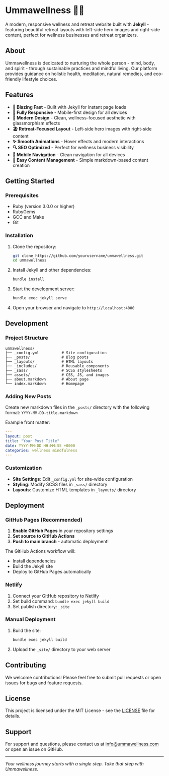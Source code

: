 # Ummawellness 🌿✨

A modern, responsive wellness and retreat website built with **Jekyll** - featuring beautiful retreat layouts with left-side hero images and right-side content, perfect for wellness businesses and retreat organizers.

## About

Ummawellness is dedicated to nurturing the whole person - mind, body, and spirit - through sustainable practices and mindful living. Our platform provides guidance on holistic health, meditation, natural remedies, and eco-friendly lifestyle choices.

## Features

- **🚀 Blazing Fast** - Built with Jekyll for instant page loads
- **📱 Fully Responsive** - Mobile-first design for all devices
- **🎨 Modern Design** - Clean, wellness-focused aesthetic with glassmorphism effects
- **🏖️ Retreat-Focused Layout** - Left-side hero images with right-side content
- **✨ Smooth Animations** - Hover effects and modern interactions
- **🔍 SEO Optimized** - Perfect for wellness business visibility
- **📱 Mobile Navigation** - Clean navigation for all devices
- **🎯 Easy Content Management** - Simple markdown-based content creation

## Getting Started

### Prerequisites

- Ruby (version 3.0.0 or higher)
- RubyGems
- GCC and Make
- Git

### Installation

1. Clone the repository:
   ```bash
   git clone https://github.com/yourusername/ummawellness.git
   cd ummawellness
   ```

2. Install Jekyll and other dependencies:
   ```bash
   bundle install
   ```

3. Start the development server:
   ```bash
   bundle exec jekyll serve
   ```

4. Open your browser and navigate to `http://localhost:4000`

## Development

### Project Structure

```
ummawellness/
├── _config.yml          # Site configuration
├── _posts/              # Blog posts
├── _layouts/            # HTML layouts
├── _includes/           # Reusable components
├── _sass/               # SCSS stylesheets
├── assets/              # CSS, JS, and images
├── about.markdown       # About page
└── index.markdown       # Homepage
```

### Adding New Posts

Create new markdown files in the `_posts/` directory with the following format:
`YYYY-MM-DD-title.markdown`

Example front matter:
```yaml
---
layout: post
title: "Your Post Title"
date: YYYY-MM-DD HH:MM:SS +0000
categories: wellness mindfulness
---
```

### Customization

- **Site Settings**: Edit `_config.yml` for site-wide configuration
- **Styling**: Modify SCSS files in `_sass/` directory
- **Layouts**: Customize HTML templates in `_layouts/` directory

## Deployment

### GitHub Pages (Recommended)

1. **Enable GitHub Pages** in your repository settings
2. **Set source to GitHub Actions**
3. **Push to main branch** - automatic deployment!

The GitHub Actions workflow will:
- Install dependencies
- Build the Jekyll site
- Deploy to GitHub Pages automatically

### Netlify

1. Connect your GitHub repository to Netlify
2. Set build command: `bundle exec jekyll build`
3. Set publish directory: `_site`

### Manual Deployment

1. Build the site:
   ```bash
   bundle exec jekyll build
   ```

2. Upload the `_site/` directory to your web server

## Contributing

We welcome contributions! Please feel free to submit pull requests or open issues for bugs and feature requests.

## License

This project is licensed under the MIT License - see the [LICENSE](LICENSE) file for details.

## Support

For support and questions, please contact us at info@ummawellness.com or open an issue on GitHub.

---

*Your wellness journey starts with a single step. Take that step with Ummawellness.*
